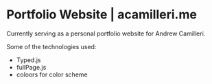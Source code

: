 <p align="center">
    <h1> Portfolio Website | acamilleri.me </h1>
</p>

Currently serving as a personal portfolio website for Andrew Camilleri.

Some of the technologies used:
* Typed.js
* fullPage.js
* coloors for color scheme
